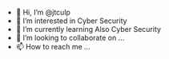 - 👋 Hi, I’m @jtculp
- 👀 I’m interested in Cyber Security
- 🌱 I’m currently learning Also Cyber Security
- 💞️ I’m looking to collaborate on ...
- 📫 How to reach me ...

<!---
jtculp/jtculp is a ✨ special ✨ repository because its `README.md` (this file) appears on your GitHub profile.
You can click the Preview link to take a look at your changes.
--->
